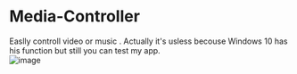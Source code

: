 # Media-Controller
Easlly controll video or music .
Actually it's usless becouse Windows 10 has his function but still you can test my app.
<br> 
![image](https://user-images.githubusercontent.com/58851540/124366559-f7557780-dc50-11eb-820a-335bf6d05437.png)
